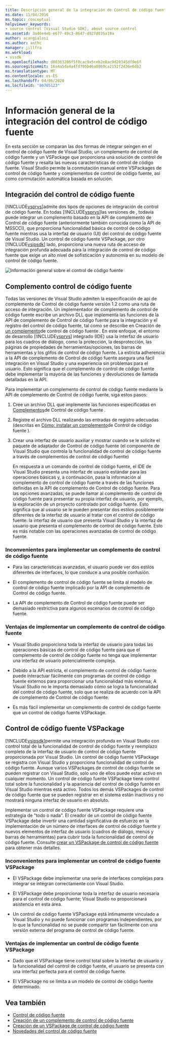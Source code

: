 ```yaml
---
title: Descripción general de la integración de Control de código fuente (Source Control Integration Overview Microsoft Docs
ms.date: 11/04/2016
ms.topic: conceptual
helpviewer_keywords:
- source control [Visual Studio SDK], about source control
ms.assetid: 3a46e4eb-e677-49c3-8647-d927d035a19a
author: acangialosi
ms.author: anthc
manager: jillfra
ms.workload:
- vssdk
ms.openlocfilehash: d80363286f5f0cac9a5ceb2e8ac9d20345df9e6f
ms.sourcegitcommit: 16a4a5da4a4fd795b46a0869ca2152f2d36e6db2
ms.translationtype: MT
ms.contentlocale: es-ES
ms.lasthandoff: 04/06/2020
ms.locfileid: "80705123"
---
```

# <a name="source-control-integration-overview"></a>Información general de la integración del control de código fuente
En esta sección se comparan las dos formas de integrar seingen en el control de código fuente de Visual Studio; un complemento de control de código fuente y un VSPackage que proporciona una solución de control de código fuente y resalta las nuevas características de control de código fuente. Visual Studio permite la conmutación manual entre VSPackages de control de código fuente y complementos de control de código fuente, así como conmutación automática basada en solución.

## <a name="source-control-integration"></a>Integración del control de código fuente
 [!INCLUDE[vsprvs](../../code-quality/includes/vsprvs_md.md)]admite dos tipos de opciones de integración de control de código fuente. En todas [!INCLUDE[vsprvs](../../code-quality/includes/vsprvs_md.md)]las versiones de , todavía puede integrar un complemento basado en la API de complemento de Control de código fuente (anteriormente también conocida como la API de MSSCCI), que proporciona funcionalidad básica de control de código fuente mientras usa la interfaz de usuario (UI) del control de código fuente de Visual Studio. Un control de código fuente VSPackage, por otro [!INCLUDE[vsipsdk](../../extensibility/includes/vsipsdk_md.md)] lado, proporciona una nueva ruta de acceso de integración profunda adecuada para la integración de control de código fuente que exige un alto nivel de sofisticación y autonomía en su modelo de control de código fuente.

 ![Información general sobre el control de código fuente](../../extensibility/internals/media/sourcectnrloverview.gif "SourceCtnrlOverview")

## <a name="source-control-plug-in"></a>Complemento control de código fuente
 Todas las versiones de Visual Studio admiten la especificación de api de complemento de Control de código fuente versión 1.2 como una ruta de acceso de integración. Un implementador de complemento de control de código fuente escribe un archivo DLL que implementa las funciones de la API de complemento de Control de código fuente para la integración y el registro del control de código fuente, tal como se describe en Creación de [un complemento](../../extensibility/internals/creating-a-source-control-plug-in.md)de control de código fuente . En este enfoque, el entorno de desarrollo [!INCLUDE[vsprvs](../../code-quality/includes/vsprvs_md.md)] integrado (IDE) usa la interfaz de usuario para los cuadros de diálogo, como la protección, la desprotección, las páginas de propiedades de herramientas/opciones, las barras de herramientas y los glifos de control de código fuente. La estricta adherencia a la API de complemento de Control de código fuente asegura una fácil integración en Visual Studio y una experiencia sin problemas para el usuario. Esto significa que el complemento de control de código fuente debe implementar la mayoría de las funciones y devoluciones de llamada detalladas en la API.

 Para implementar un complemento de control de código fuente mediante la API de complemento de Control de código fuente, siga estos pasos:

1. Cree un archivo DLL que implemente las funciones especificadas en [Complementos](../../extensibility/source-control-plug-ins.md)de Control de código fuente .

2. Registre el archivo DLL realizando las entradas de registro adecuadas (descritas en [Cómo: instalar un complemento](../../extensibility/internals/how-to-install-a-source-control-plug-in.md)de Control de código fuente ).

3. Crear una interfaz de usuario auxiliar y mostrar cuando se le solicite el paquete de adaptador de Control de código fuente (el componente de Visual Studio que controla la funcionalidad de control de código fuente a través de complementos de control de código fuente)

   En respuesta a un comando de control de código fuente, el IDE de Visual Studio presenta una interfaz de usuario estándar para las operaciones básicas y, a continuación, pasa la información al complemento de control de código fuente a través de las funciones definidas en la API de complemento de Control de código fuente. Para las opciones avanzadas, se puede llamar al complemento de control de código fuente para presentar su propia interfaz de usuario, por ejemplo, la exploración de un proyecto controlado por código fuente. Esto significa que al usuario se le pueden presentar dos estilos posiblemente diferentes de la interfaz de usuario al tratar con el control de código fuente: la interfaz de usuario que presenta Visual Studio y la interfaz de usuario que presenta el complemento de control de código fuente. Esto es más notable con las operaciones avanzadas de control de código fuente.

### <a name="drawbacks-to-implementing-a-source-control-plug-in"></a>Inconvenientes para implementar un complemento de control de código fuente

- Para las características avanzadas, el usuario puede ver dos estilos diferentes de interfaces, lo que conduce a una posible confusión.

- El complemento de control de código fuente se limita al modelo de control de código fuente implicado por la API de complemento de Control de código fuente.

- La API de complemento de Control de código fuente puede ser demasiado restrictiva para algunos escenarios de control de código fuente.

### <a name="advantages-to-implementing-a-source-control-plug-in"></a>Ventajas de implementar un complemento de control de código fuente

- Visual Studio proporciona toda la interfaz de usuario para todas las operaciones básicas de control de código fuente para que el complemento de control de código fuente no tenga que implementar una interfaz de usuario potencialmente compleja.

- Debido a la API estricta, el complemento de control de código fuente puede interactuar fácilmente con programas de control de código fuente externos para proporcionar una funcionalidad más extensa; A Visual Studio no le importa demasiado cómo se logra la funcionalidad del control de código fuente, solo que se realiza de acuerdo con la API de complemento de Control de código fuente.

- Es más fácil implementar un complemento de control de código fuente que un control de código fuente VSPackage.

## <a name="source-control-vspackage"></a>Control de código fuente VSPackage
 [!INCLUDE[vsipsdk](../../extensibility/includes/vsipsdk_md.md)]permite una integración profunda en Visual Studio con control total de la funcionalidad de control de código fuente y reemplazo completo de la interfaz de usuario de control de código fuente proporcionada por Visual Studio. Un control de código fuente VSPackage se registra con Visual Studio y proporciona funcionalidad de control de código fuente. Aunque varios VSPackages de control de código fuente se pueden registrar con Visual Studio, solo uno de ellos puede estar activo en cualquier momento. Un control de código fuente VSPackage tiene control total sobre la funcionalidad y la apariencia del control de código fuente en Visual Studio mientras está activo. Todos los demás VSPackages de control de código fuente que se pueden registrar en el sistema están inactivos y no mostrará ninguna interfaz de usuario en absoluto.

 Implementar un control de código fuente VSPackage requiere una estrategia de "todo o nada". El creador de un control de código fuente VSPackage debe invertir una cantidad significativa de esfuerzo en la implementación de un número de interfaces de control de código fuente y nuevos elementos de interfaz de usuario (cuadros de diálogo, menús y barras de herramientas) para cubrir toda la funcionalidad de control de código fuente. Consulte [crear un VSPackage de control de código fuente](../../extensibility/internals/creating-a-source-control-vspackage.md) para obtener más detalles.

### <a name="drawbacks-to-implementing-a-source-control-vspackage"></a>Inconvenientes para implementar un control de código fuente VSPackage

- El VSPackage debe implementar una serie de interfaces complejas para integrar se integran correctamente con Visual Studio.

- El VSPackage debe proporcionar toda la interfaz de usuario necesaria para el control de código fuente; Visual Studio no proporcionará asistencia en esta área.

- Un control de código fuente VSPackage está íntimamente vinculado a Visual Studio y no puede funcionar con programas independientes, por lo que la funcionalidad no se puede compartir tan fácilmente con una versión externa del programa de control de código fuente.

### <a name="advantages-to-implementing-a-source-control-vspackage"></a>Ventajas de implementar un control de código fuente VSPackage

- Dado que el VSPackage tiene control total sobre la interfaz de usuario y la funcionalidad del control de código fuente, el usuario se presenta con una interfaz perfecta para el control de código fuente.

- El VSPackage no se limita a un modelo de control de código fuente determinado.

## <a name="see-also"></a>Vea también
- [Control de código fuente](../../extensibility/internals/source-control.md)
- [Creación de un complemento de control de código fuente](../../extensibility/internals/creating-a-source-control-plug-in.md)
- [Creación de un VSPackage de control de código fuente](../../extensibility/internals/creating-a-source-control-vspackage.md)
- [Novedades del control de código fuente](../../extensibility/internals/what-s-new-in-source-control.md)
